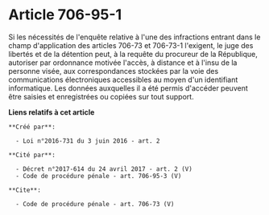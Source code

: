 # Article 706-95-1

Si les nécessités de l'enquête relative à l'une des infractions entrant dans le champ d'application des articles 706-73 et
706-73-1 l'exigent, le juge des libertés et de la détention peut, à la requête du procureur de la République, autoriser par
ordonnance motivée l'accès, à distance et à l'insu de la personne visée, aux correspondances stockées par la voie des
communications électroniques accessibles au moyen d'un identifiant informatique. Les données auxquelles il a été permis
d'accéder peuvent être saisies et enregistrées ou copiées sur tout support.

**Liens relatifs à cet article**

	**Créé par**:

	  - Loi n°2016-731 du 3 juin 2016 - art. 2

	**Cité par**:

	  - Décret n°2017-614 du 24 avril 2017 - art. 2 (V)
	  - Code de procédure pénale - art. 706-95-3 (V)

	**Cite**:

	  - Code de procédure pénale - art. 706-73 (V)
